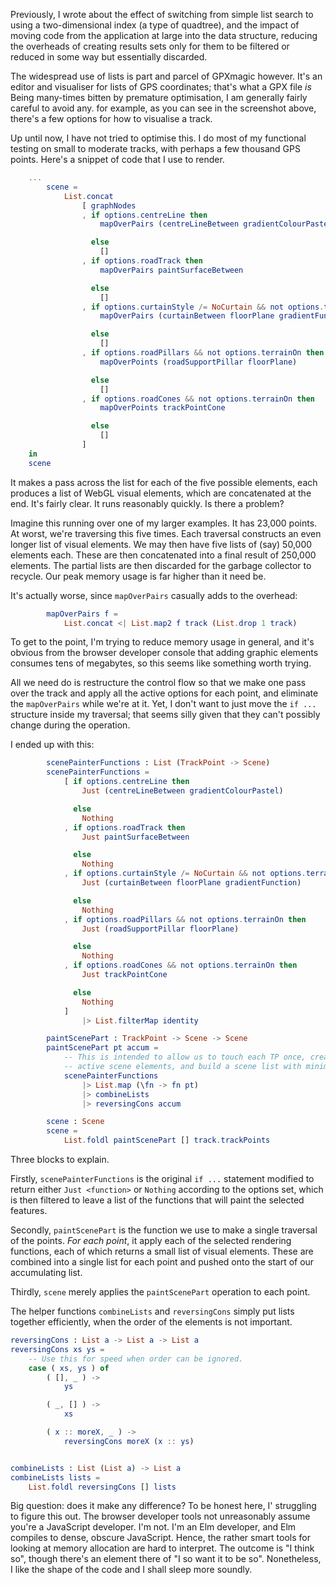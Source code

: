 Previously, I wrote about the effect of switching from simple list search to 
using a two-dimensional index (a type of quadtree), and the impact of moving
code from the application at large into the data structure, reducing the overheads
of creating results sets only for them to be filtered or reduced in some way but
essentially discarded.

The widespread use of lists is part and parcel of GPXmagic however. It's an editor 
and visualiser for lists of GPS coordinates; that's what a GPX file _is_ Being 
many-times bitten by premature optimisation, I am generally fairly careful to avoid any.
for example, as you can see in the screenshot above, there's a few options for how
to visualise a track.

Up until now, I have not tried to optimise this. I do most of my functional testing
on small to moderate tracks, with perhaps a few thousand GPS points. Here's a snippet of code
that I use to render.

```elm
    ...     
        scene =
            List.concat
                [ graphNodes
                , if options.centreLine then
                    mapOverPairs (centreLineBetween gradientColourPastel)

                  else
                    []
                , if options.roadTrack then
                    mapOverPairs paintSurfaceBetween

                  else
                    []
                , if options.curtainStyle /= NoCurtain && not options.terrainOn then
                    mapOverPairs (curtainBetween floorPlane gradientFunction)

                  else
                    []
                , if options.roadPillars && not options.terrainOn then
                    mapOverPoints (roadSupportPillar floorPlane)

                  else
                    []
                , if options.roadCones && not options.terrainOn then
                    mapOverPoints trackPointCone

                  else
                    []
                ]
    in
    scene

```

It makes a pass across the list for each of the five possible elements, each produces a list
of WebGL visual elements, which are concatenated at the end. 
It's fairly clear. It runs reasonably quickly. Is there a problem?

Imagine this running over one of my larger examples. It has 23,000 points. At worst, we're 
traversing this five times. Each traversal constructs an even longer list of visual elements.
We may then have five lists of (say) 50,000 elements each. These are then concatenated into
a final result of 250,000 elements. The partial lists are then discarded for the garbage collector
to recycle. Our peak memory usage is far higher than it need be.

It's actually worse, since `mapOverPairs` casually adds to the overhead:

```elm
        mapOverPairs f =
            List.concat <| List.map2 f track (List.drop 1 track)
```

To get to the point, I'm trying to reduce memory usage in general, and it's obvious from the browser
developer console that adding graphic elements consumes tens of megabytes, so this seems like something
worth trying.

All we need do is restructure the control flow so that we make one pass over the track and 
apply all the active options for each point, and eliminate the `mapOverPairs` while we're at it. 
Yet, I don't want to just move the `if ...` structure inside my traversal; that seems silly given
that they can't possibly change during the operation.

I ended up with this:

```elm
        scenePainterFunctions : List (TrackPoint -> Scene)
        scenePainterFunctions =
            [ if options.centreLine then
                Just (centreLineBetween gradientColourPastel)

              else
                Nothing
            , if options.roadTrack then
                Just paintSurfaceBetween

              else
                Nothing
            , if options.curtainStyle /= NoCurtain && not options.terrainOn then
                Just (curtainBetween floorPlane gradientFunction)

              else
                Nothing
            , if options.roadPillars && not options.terrainOn then
                Just (roadSupportPillar floorPlane)

              else
                Nothing
            , if options.roadCones && not options.terrainOn then
                Just trackPointCone

              else
                Nothing
            ]
                |> List.filterMap identity

        paintScenePart : TrackPoint -> Scene -> Scene
        paintScenePart pt accum =
            -- This is intended to allow us to touch each TP once, create all the
            -- active scene elements, and build a scene list with minimal overhead.
            scenePainterFunctions
                |> List.map (\fn -> fn pt)
                |> combineLists
                |> reversingCons accum

        scene : Scene
        scene =
            List.foldl paintScenePart [] track.trackPoints
```

Three blocks to explain. 

Firstly, `scenePainterFunctions` is the original `if ...` statement
modified to return either `Just <function>` or `Nothing` according to the options set, which
is then filtered to leave a list of the functions that will paint the selected features.

Secondly, `paintScenePart` is the function we use to make a single traversal of the points.
_For each point_, it apply each of the selected rendering functions, each of which returns
a small list of visual elements. These are combined into a single list for each point and
pushed onto the start of our accumulating list.

Thirdly, `scene` merely applies the `paintScenePart` operation to each point.

The helper functions `combineLists` and `reversingCons` simply put lists together 
efficiently, when the order of the elements is not important.

```elm
reversingCons : List a -> List a -> List a
reversingCons xs ys =
    -- Use this for speed when order can be ignored.
    case ( xs, ys ) of
        ( [], _ ) ->
            ys

        ( _, [] ) ->
            xs

        ( x :: moreX, _ ) ->
            reversingCons moreX (x :: ys)


combineLists : List (List a) -> List a
combineLists lists =
    List.foldl reversingCons [] lists
```

Big question: does it make any difference? To be honest here, I' struggling to figure this out.
The browser developer tools not unreasonably assume you're a JavaScript developer. I'm not. I'm
an Elm developer, and Elm compiles to dense, obscure JavaScript. Hence, the rather smart tools
for looking at memory allocation are hard to interpret. The outcome is "I think so", though
there's an element there of "I so want it to be so". Nonetheless, I like the shape of the code
and I shall sleep more soundly.


